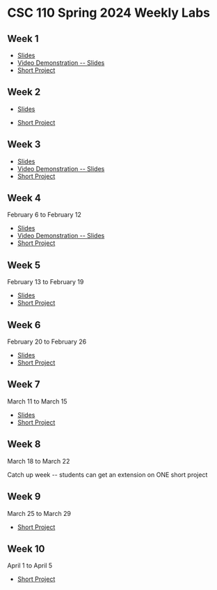 # CSC 110 Spring 2024 Weekly Labs

## Week 1

-   [Slides](https://adrianapicoral.com/csc-110-lab/week-01/slides.html)
-   <a href="http://www.youtube.com/watch?feature=player_embedded&v=vbuawW6R9kI" target="_blank">Video Demonstration -- Slides</a>
-   [Short Project](https://adrianapicoral.com/csc-110-lab/week-01/short-project.html)



## Week 2

-   [Slides](https://adrianapicoral.com/csc-110-lab/week-02/slides.html)

-   [Short Project](https://adrianapicoral.com/csc-110-lab/week-02/short-project.html)

## Week 3

-   [Slides](https://adrianapicoral.com/csc-110-lab/week-03/slides.html)
-   <a href="https://youtu.be/7Ue7z6_6kao" target="_blank">Video Demonstration -- Slides</a>
-   [Short Project](https://adrianapicoral.com/csc-110-lab/week-03/short-project.html)

## Week 4

February 6 to February 12

-   [Slides](https://adrianapicoral.com/csc-110-lab/week-04/slides.html)
-   <a href="https://youtu.be/Cg2IQWPqBns" target="_blank">Video Demonstration -- Slides</a>
-   [Short Project](https://adrianapicoral.com/csc-110-lab/week-04/short-project.html)


## Week 5

February 13 to February 19

-   [Slides](https://adrianapicoral.com/csc-110-lab/week-05/slides.html)
-   [Short Project](https://adrianapicoral.com/csc-110-lab/week-05/short-project.html)

## Week 6

February 20 to February 26

-   [Slides](https://adrianapicoral.com/csc-110-lab/week-06/slides.html)
-   [Short Project](https://adrianapicoral.com/csc-110-lab/week-06/short-project.html)

## Week 7

March 11 to March 15

-   [Slides](https://adrianapicoral.com/csc-110-lab/week-07/slides.html)
-   [Short Project](https://adrianapicoral.com/csc-110-lab/week-07/short-project.html)

## Week 8

March 18 to March 22

Catch up week -- students can get an extension on ONE short project

## Week 9

March 25 to March 29

-   [Short Project](https://adrianapicoral.com/csc-110-lab/week-09/short-project.html)

## Week 10

April 1 to April 5

-   [Short Project](https://adrianapicoral.com/csc-110-lab/week-10/short-project.html)